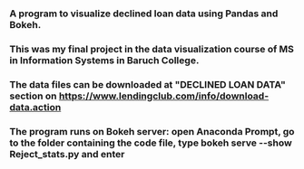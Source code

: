 ### A program to visualize declined loan data using Pandas and Bokeh.
### This was my final project in the data visualization course of MS in Information Systems in Baruch College.
### The data files can be downloaded at "DECLINED LOAN DATA" section on https://www.lendingclub.com/info/download-data.action
### The program runs on Bokeh server: open Anaconda Prompt, go to the folder containing the code file, type bokeh serve --show Reject_stats.py and enter
